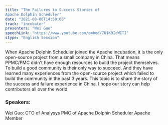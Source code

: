 ```yaml
---
title: "The Failures to Success Stories of 
Apache Dolphin Scheduler"
date: "2021-08-06T14:50:00" 
track: "incubator"
presenters: "Wei Guo"
speechLink: "https://www.youtube.com/embed/7U1K9IcWITI"
stype: "English Session"
---
```

When Apache Dolphin Scheduler joined the Apache incubation, it is the only open-source project from a small company in China. That means PPMC/PMC didn't have enough resources to build the project themselves. To build a good community is their only way to succeed. And they have learned many experiences from the open-source project which failed to build the community in the past 3 years. 
 This topic is to share the story of the success and failure experience in China. I hope our story can help contributors all over the world.
 ### Speakers: 
 Wei Guo: CTO of Analysys
PMC of Apache Dolphin Scheduler 
Apache Member 

